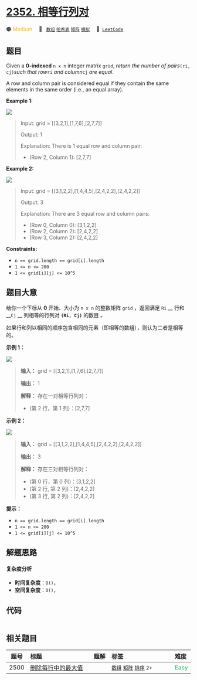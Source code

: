 # [2352. 相等行列对](https://leetcode.com/problems/equal-row-and-column-pairs)

🟠 <font color=#ffb800>Medium</font>&emsp; 🔖&ensp; [`数组`](/outline/tag/array.md) [`哈希表`](/outline/tag/hash-table.md) [`矩阵`](/outline/tag/matrix.md) [`模拟`](/outline/tag/simulation.md)&emsp; 🔗&ensp;[`LeetCode`](https://leetcode.com/problems/equal-row-and-column-pairs)

## 题目

Given a **0-indexed** `n x n` integer matrix `grid`, _return the number of
pairs_`(ri, cj)`_such that row_`ri` _and column_`cj` _are equal_.

A row and column pair is considered equal if they contain the same elements in
the same order (i.e., an equal array).



**Example 1:**

![](https://assets.leetcode.com/uploads/2022/06/01/ex1.jpg)

> Input: grid = [[3,2,1],[1,7,6],[2,7,7]]
> 
> Output: 1
> 
> Explanation: There is 1 equal row and column pair:
> - (Row 2, Column 1): [2,7,7]

**Example 2:**

![](https://assets.leetcode.com/uploads/2022/06/01/ex2.jpg)

> Input: grid = [[3,1,2,2],[1,4,4,5],[2,4,2,2],[2,4,2,2]]
> 
> Output: 3
> 
> Explanation: There are 3 equal row and column pairs:
> - (Row 0, Column 0): [3,1,2,2]
> - (Row 2, Column 2): [2,4,2,2]
> - (Row 3, Column 2): [2,4,2,2]

**Constraints:**

  * `n == grid.length == grid[i].length`
  * `1 <= n <= 200`
  * `1 <= grid[i][j] <= 10^5`


## 题目大意

给你一个下标从 **0** 开始、大小为 `n x n` 的整数矩阵 `grid` ，返回满足 `Ri` __ 行和 __`Cj` __ 列相等的行列对
__`(Ri, Cj)`__ 的数目 _。_

如果行和列以相同的顺序包含相同的元素（即相等的数组），则认为二者是相等的。



**示例 1：**

![](https://assets.leetcode.com/uploads/2022/06/01/ex1.jpg)

> 
> 
> 
> 
> 
> **输入：** grid = [[3,2,1],[1,7,6],[2,7,7]]
> 
> **输出：** 1
> 
> **解释：** 存在一对相等行列对：
> - (第 2 行，第 1 列)：[2,7,7]
> 
> 

**示例 2：**

![](https://assets.leetcode.com/uploads/2022/06/01/ex2.jpg)

> 
> 
> 
> 
> 
> **输入：** grid = [[3,1,2,2],[1,4,4,5],[2,4,2,2],[2,4,2,2]]
> 
> **输出：** 3
> 
> **解释：** 存在三对相等行列对：
> - (第 0 行，第 0 列)：[3,1,2,2]
> - (第 2 行, 第 2 列)：[2,4,2,2]
> - (第 3 行, 第 2 列)：[2,4,2,2]
> 
> 



**提示：**

  * `n == grid.length == grid[i].length`
  * `1 <= n <= 200`
  * `1 <= grid[i][j] <= 10^5`


## 解题思路

#### 复杂度分析

- **时间复杂度**：`O()`，
- **空间复杂度**：`O()`，

## 代码

```javascript

```

## 相关题目

<!-- prettier-ignore -->
| 题号 | 标题 | 题解 | 标签 | 难度 |
| :------: | :------ | :------: | :------ | :------ |
| 2500 | [删除每行中的最大值](https://leetcode.com/problems/delete-greatest-value-in-each-row) |  |  [`数组`](/outline/tag/array.md) [`矩阵`](/outline/tag/matrix.md) [`排序`](/outline/tag/sorting.md) `2+` | <font color=#15bd66>Easy</font> |

<style>
.blue {
    background-color: #096dd9;
    padding: 0.25rem 0.5rem;
    margin: 0;
    font-size: 0.85em;
    border-radius: 3px;
    color: white;
    font-weight: 500;
}
table th:first-of-type { width: 10%; }
table th:nth-of-type(2) { width: 35%; }
table th:nth-of-type(3) { width: 10%; }
table th:nth-of-type(4) { width: 35%; }
table th:nth-of-type(5) { width: 10%; }
</style>
